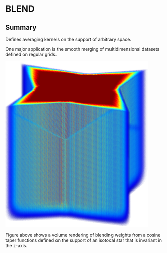 # BLEND

## Summary

Defines averaging kernels on the support of arbitrary space. 

One major application is the smooth merging of multidimensional datasets defined on regular grids.

![Blending weights from a cosine taper function defined on the support of an isotoxal star](doc/star.png)


Figure above shows a volume rendering of blending weights from a cosine taper functions defined on the support of an isotoxal star that is invariant in the z-axis.
